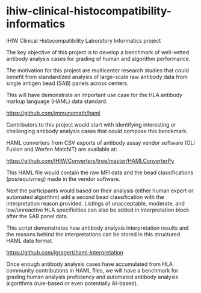 # ihiw-clinical-histocompatibility-informatics
IHIW Clinical Histocompatibility Laboratory Informatics project


The key objective of this project is to develop a benchmark of well-vetted antibody analysis cases for grading of human and algorithm performance.

The motivation for this project are multicenter research studies that could benefit from standardized analysis of large-scale raw antibody data from single antigen bead (SAB) panels across centers.

This will have demonstrate an important use case for the HLA antibody markup language (HAML) data standard.

https://github.com/immunomath/haml

Contributors to this project would start with identifying interesting or challenging antibody analysis cases that could compose this benckmark.

HAML converters from CSV exports of antibody assay vendor software (OLI Fusion and Werfen MatchIT) are available at:

https://github.com/IHIW/Converters/tree/master/HAMLConverterPy

This HAML file would contain the raw MFI data and the bead classifications (pos/equiv/neg) made in the vendor software.

Next the participants would based on their analysis (either human expert or automated algorithm) add a second bead classification with the interpretation reason provided. Listings of unacceptable, moderate, and low/unreactive HLA specificities can also be added in interpretation block after the SAB panel data.

This script demonstrates how antibody analysis interpretation results and the reasons behind the interpretations can be stored in this structured HAML data format.

https://github.com/lgragert/haml-interpretation

Once enough antibody analysis cases have accumulated from HLA community contributions in HAML files, we will have a benchmark for grading human analysis proficiency and automated antibody analysis algorithms (rule-based or even potentially AI-based).